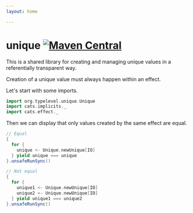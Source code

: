 ```yaml
---
layout: home

---
```

# unique [![Maven Central](https://maven-badges.herokuapp.com/maven-central/org.typelevel/unique_2.12/badge.svg)](https://maven-badges.herokuapp.com/maven-central/org.typelevel/unique_2.12)

This is a shared library for creating and managing unique values in a referentially transparent way.

Creation of a unique value must always happen within an effect.

Let's start with some imports.

```scala mdoc:silent
import org.typelevel.unique.Unique
import cats.implicits._
import cats.effect._
```

Then we can display that only values created by the same effect are equal.

```scala mdoc
// Equal
{
  for {
    unique <- Unique.newUnique[IO]
  } yield unique === unique
}.unsafeRunSync()

// Not equal
{
  for {
    unique1 <- Unique.newUnique[IO]
    unique2 <- Unique.newUnique[IO]
  } yield unique1 === unique2
}.unsafeRunSync()


```
